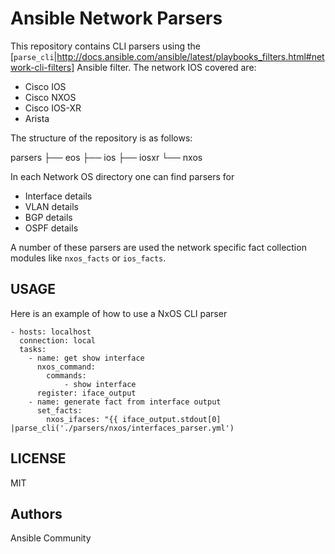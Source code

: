 # Ansible Network Parsers


This repository contains CLI parsers using the [``parse_cli``|http://docs.ansible.com/ansible/latest/playbooks_filters.html#network-cli-filters] Ansible filter. The network IOS covered are:

* Cisco IOS
* Cisco NXOS
* Cisco IOS-XR
* Arista


The structure of the repository is as follows:

parsers
├── eos
├── ios
├── iosxr
└── nxos

In each Network OS directory one can find parsers for

* Interface details
* VLAN details
* BGP details
* OSPF details

A number of these parsers are used the network specific fact collection modules like
`` nxos_facts `` or ``ios_facts``.

## USAGE

Here is an example of how to use a NxOS CLI parser

```
- hosts: localhost
  connection: local
  tasks:
    - name: get show interface
      nxos_command:
        commands:
            - show interface
      register: iface_output
    - name: generate fact from interface output
      set_facts:
        nxos_ifaces: "{{ iface_output.stdout[0] |parse_cli('./parsers/nxos/interfaces_parser.yml')
```

## LICENSE

MIT


## Authors

Ansible Community
